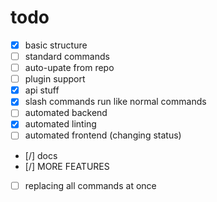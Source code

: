 # todo

- [x] basic structure
- [ ] standard commands 
- [ ] auto-upate from repo
- [ ] plugin support
- [x] api stuff
- [x] slash commands run like normal commands
- [ ] automated backend
- [x] automated linting
- [ ] automated frontend (changing status)
- [/] docs
- [/] MORE FEATURES
- [ ] replacing all commands at once

 
